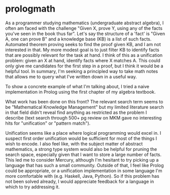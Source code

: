 # prologmath

As a programmer studying mathematics (undergraduate abstract algebra), I often am faced with the challenge "Given X, prove Y, using any of the facts you've seen in the book thus far". Let's say the structure of a 'fact' is "Given A, one can prove B" and a knowledge base (KB) is a list of such facts. Automated theorem proving seeks to find the proof given KB, and I am not interested in that. My more modest goal is to just filter KB to identify facts that are possibly relevant for the task at hand. I think of this as a unification problem: given an X at hand, identify facts where X matches A. This could only give me candidates for the first step in a proof, but I think it would be a helpful tool. In summary, I'm seeking a principled way to take math notes that allows me to query what I've written down in a useful way.

To show a concrete example of what I'm talking about, I tried a naive implementation in Prolog using the first chapter of my algebra textbook.

What work has been done on this front? The relevant search term seems to be "Mathematical Knowledge Management" but my limited literature search in that field didn't reveal find anything as restricted as the problem I describe (text search through 500+ pg review on MKM gave no interesting hits for "unification" or "pattern match").

Unification seems like a place where logical programming would excel in. I suspect first order unification would be sufficient for most of the things I wish to encode. I also feel like, with the subject matter of abstract mathematics, a strong type system would also be helpful for pruning the search space, especially given that I want to store a large number of facts. This led me to consider Mercury, although I'm hesitant to try picking up a language that has such a small community. Outside of that, I feel like Prolog could be appropriate, or a unification implementation in some language I'm more comfortable with (e.g. Haskell, Java, Python). So if this problem has not been solved already, I would appreciate feedback for a language in which to try addressing it.
